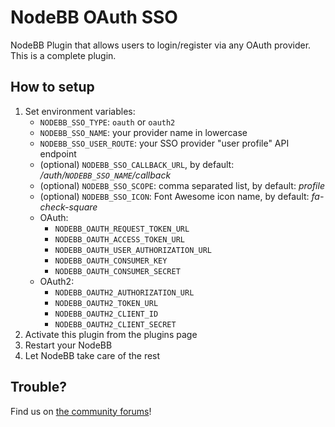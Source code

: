 # NodeBB OAuth SSO

NodeBB Plugin that allows users to login/register via any OAuth provider. This is a complete plugin.

## How to setup

1. Set environment variables:
    * `NODEBB_SSO_TYPE`: `oauth` or `oauth2`
    * `NODEBB_SSO_NAME`: your provider name in lowercase
    * `NODEBB_SSO_USER_ROUTE`: your SSO provider "user profile" API endpoint
    * (optional) `NODEBB_SSO_CALLBACK_URL`, by default: */auth/`NODEBB_SSO_NAME`/callback*
    * (optional) `NODEBB_SSO_SCOPE`: comma separated list, by default: *profile*
    * (optional) `NODEBB_SSO_ICON`: Font Awesome icon name, by default: *fa-check-square*
    * OAuth:
      * `NODEBB_OAUTH_REQUEST_TOKEN_URL`
      * `NODEBB_OAUTH_ACCESS_TOKEN_URL`
      * `NODEBB_OAUTH_USER_AUTHORIZATION_URL`
      * `NODEBB_OAUTH_CONSUMER_KEY`
      * `NODEBB_OAUTH_CONSUMER_SECRET`
    * OAuth2:
      * `NODEBB_OAUTH2_AUTHORIZATION_URL`
      * `NODEBB_OAUTH2_TOKEN_URL`
      * `NODEBB_OAUTH2_CLIENT_ID`
      * `NODEBB_OAUTH2_CLIENT_SECRET`
1. Activate this plugin from the plugins page
1. Restart your NodeBB
1. Let NodeBB take care of the rest

## Trouble?

Find us on [the community forums](http://community.nodebb.org)!